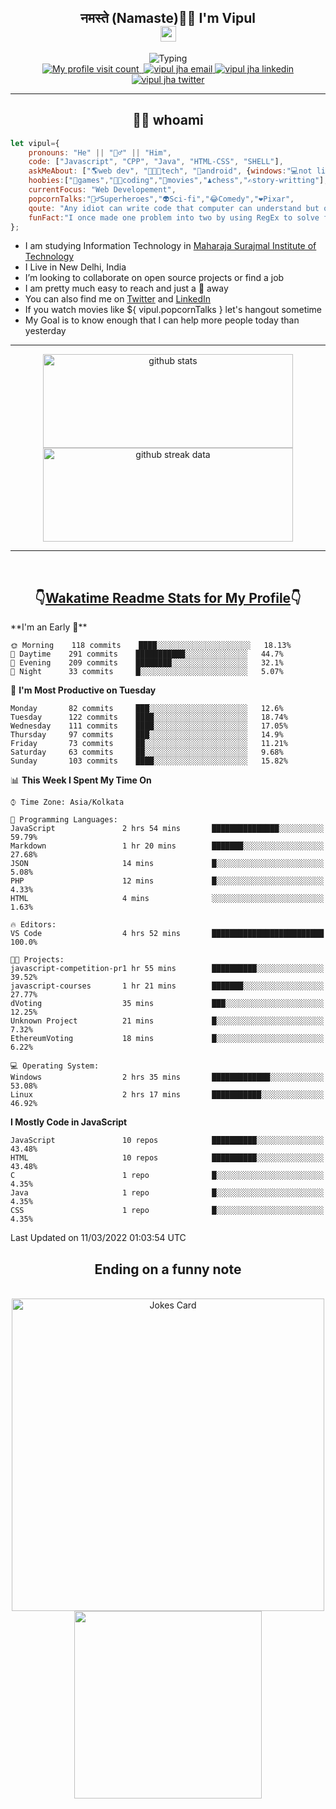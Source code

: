 <h2 align="center">नमस्ते (Namaste)🙏🏻 I'm Vipul<br><img src="https://media.giphy.com/media/hvRJCLFzcasrR4ia7z/giphy.gif" width="25px"></h2>
<div align=center>
<img src="https://readme-typing-svg.herokuapp.com?font=Fira+Code&color=A020E3&center=true&vCenter=true&lines=Web+Developement;Watching+Movies+and+shows;Javascript;Cricket;Linux" alt="Typing">
</div>
<div align=center>
<a href="https://github.com/thevipuljha">
    <img src="https://komarev.com/ghpvc/?username=thevipuljha&color=800080&label=Love+You&style=flat-square" alt="My profile visit count">
</a>
<a href="https://vipuljha.netlify.app">
    <img src="https://img.shields.io/static/v1?label=&style=flat-square&&message=Portfolio&color=339E37" alt="">
</a>
<a href="mailto:vipuljha1142@gmail.com">
    <img src="https://img.shields.io/static/v1?label=&style=flat-square&logoWidth=14&message=vipuljha1142@gmail.com&logo=gmail&labelColor=white&logoColor=EA4335&color=EA4335" alt="vipul jha email">
</a>
<a href="https://www.linkedin.com/in/thevipuljha">
    <img src="https://img.shields.io/static/v1?label=&style=flat-square&logoWidth=14&message=thevipuljha&logo=linkedin&labelColor=white&logoColor=0A66C2&color=0A66C2" alt="vipul jha linkedin">
</a>
<a href="https://twitter.com/thevipuljha">
    <img src="https://img.shields.io/static/v1?label=&style=flat-square&logoWidth=14&message=thevipuljha&logo=twitter&labelColor=white&logoColor=1DA1F2&color=1DA1F2" alt="vipul jha twitter">
</a>
</div>
<hr>
<h2 align="center"> 👨‍💻 whoami</h2>

```javascript
let vipul={
    pronouns: "He" || "🙋‍♂️" || "Him",
    code: ["Javascript", "CPP", "Java", "HTML-CSS", "SHELL"],
    askMeAbout: ["🌎web dev", "👨🏼‍💻tech", "📱android", {windows:"💻not literally"}],
    hoobies:["🏏games","👨‍💻coding","🍿movies","♟️chess","✍️story-writting"],
    currentFocus: "Web Developement",
    popcornTalks:"🦸‍♂️Superheroes","👽Sci-fi","😂Comedy","❤️Pixar",
    qoute: "Any idiot can write code that computer can understand but only good developers can write code that humans can understand",
    funFact:"I once made one problem into two by using RegEx to solve first problem"
};
```

- I am studying Information Technology in [Maharaja Surajmal Institute of Technology](https://www.msit.in/)
- I Live in New Delhi, India
- I’m looking to collaborate on open source projects or find a job
- I am pretty much easy to reach and just a 👋 away
- You can also find me on [Twitter](https://twitter.com/thevipuljha) and [LinkedIn](https://www.linkedin.com/in/thevipuljha)
- If you watch movies like ${ vipul.popcornTalks } let's hangout sometime
- My Goal is to know enough that I can help more people today than yesterday
<hr>
<div align=center>
<a href="https://github.com/anuraghazra/github-readme-stats"><img src = "https://github-readme-stats.vercel.app/api?username=thevipuljha&show_icons=true&count_private=true&custom_title=MY+GITHUB+DATA&theme=radical&border_color=753778"  alt="github stats" height="150" width="400"></a>
<a href="https://github.com/DenverCoder1/github-readme-streak-stats"><img src = "http://github-readme-streak-stats.herokuapp.com?user=thevipuljha&theme=radical&fire=FFE608&border=753778" alt="github streak data" height="150" width="400"></a>
</div>
<hr>
<br>

<h2 align=center>👇<a href="https://wakatime.com/">Wakatime </a><a href="https://github.com/anmol098/waka-readme-stats">Readme Stats for My Profile</a>👇</h2>
<!--START_SECTION:waka-->
**I'm an Early 🐤** 

```text
🌞 Morning    118 commits    ████░░░░░░░░░░░░░░░░░░░░░   18.13% 
🌆 Daytime    291 commits    ███████████░░░░░░░░░░░░░░   44.7% 
🌃 Evening    209 commits    ████████░░░░░░░░░░░░░░░░░   32.1% 
🌙 Night      33 commits     █░░░░░░░░░░░░░░░░░░░░░░░░   5.07%

```
📅 **I'm Most Productive on Tuesday** 

```text
Monday       82 commits     ███░░░░░░░░░░░░░░░░░░░░░░   12.6% 
Tuesday      122 commits    ████░░░░░░░░░░░░░░░░░░░░░   18.74% 
Wednesday    111 commits    ████░░░░░░░░░░░░░░░░░░░░░   17.05% 
Thursday     97 commits     ███░░░░░░░░░░░░░░░░░░░░░░   14.9% 
Friday       73 commits     ██░░░░░░░░░░░░░░░░░░░░░░░   11.21% 
Saturday     63 commits     ██░░░░░░░░░░░░░░░░░░░░░░░   9.68% 
Sunday       103 commits    ████░░░░░░░░░░░░░░░░░░░░░   15.82%

```


📊 **This Week I Spent My Time On** 

```text
⌚︎ Time Zone: Asia/Kolkata

💬 Programming Languages: 
JavaScript               2 hrs 54 mins       ███████████████░░░░░░░░░░   59.79% 
Markdown                 1 hr 20 mins        ███████░░░░░░░░░░░░░░░░░░   27.68% 
JSON                     14 mins             █░░░░░░░░░░░░░░░░░░░░░░░░   5.08% 
PHP                      12 mins             █░░░░░░░░░░░░░░░░░░░░░░░░   4.33% 
HTML                     4 mins              ░░░░░░░░░░░░░░░░░░░░░░░░░   1.63%

🔥 Editors: 
VS Code                  4 hrs 52 mins       █████████████████████████   100.0%

🐱‍💻 Projects: 
javascript-competition-pr1 hr 55 mins        ██████████░░░░░░░░░░░░░░░   39.52% 
javascript-courses       1 hr 21 mins        ███████░░░░░░░░░░░░░░░░░░   27.77% 
dVoting                  35 mins             ███░░░░░░░░░░░░░░░░░░░░░░   12.25% 
Unknown Project          21 mins             █░░░░░░░░░░░░░░░░░░░░░░░░   7.32% 
EthereumVoting           18 mins             █░░░░░░░░░░░░░░░░░░░░░░░░   6.22%

💻 Operating System: 
Windows                  2 hrs 35 mins       █████████████░░░░░░░░░░░░   53.08% 
Linux                    2 hrs 17 mins       ███████████░░░░░░░░░░░░░░   46.92%

```

**I Mostly Code in JavaScript** 

```text
JavaScript               10 repos            ██████████░░░░░░░░░░░░░░░   43.48% 
HTML                     10 repos            ██████████░░░░░░░░░░░░░░░   43.48% 
C                        1 repo              █░░░░░░░░░░░░░░░░░░░░░░░░   4.35% 
Java                     1 repo              █░░░░░░░░░░░░░░░░░░░░░░░░   4.35% 
CSS                      1 repo              █░░░░░░░░░░░░░░░░░░░░░░░░   4.35%

```



 Last Updated on 11/03/2022 01:03:54 UTC
<!--END_SECTION:waka-->

<div align=center>
<h2 align=center> Ending on a funny note</h2>
<br>
<img src="https://readme-jokes.vercel.app/api?theme=tokyonight" alt="Jokes Card" width="500"/>
<br>
<img src="https://media.giphy.com/media/3o6Zt6KHxJTbXCnSvu/giphy.gif" width="300"/>
</div>
